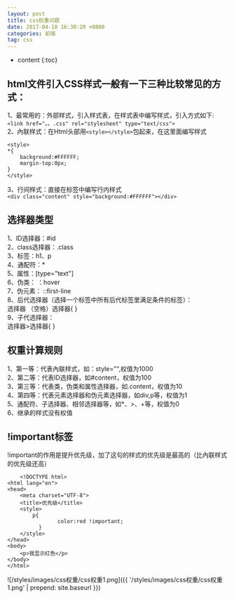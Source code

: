 ```yaml
---
layout: post
title: css权重问题
date: 2017-04-10 16:30:20 +0800
categories: 前端
tag: css
---
```


* content
{:toc}


html文件引入CSS样式一般有一下三种比较常见的方式：
------------------------
1、最常用的：外部样式，引入样式表，在样式表中编写样式，引入方式如下:<br> 
	`<link href="。。.css" rel="stylesheet" type="text/css"> ` 
<br> 
2、內联样式：在Html头部用`<style></style>`包起来，在这里面编写样式  
	
	<style>  
	*{  
		background:#FFFFFF;  
		margin-top:0px;  
	}  
	</style>

3、行间样式：直接在标签中编写行内样式  
	`<div class="content" style="background:#FFFFFF"></div>`

选择器类型
------------------------
1、ID选择器：#id<br>
2、class选择器：.class<br>
3、标签：h1、p<br>
4、通配符：*<br>
5、属性：[type="text"]<br>
6、伪类： ：hover<br>
7、伪元素：  ::first-line<br>
8、后代选择器（选择一个标签中所有后代标签里满足条件的标签）： <br>
选择器 （空格）选择器{ }<br>
9、子代选择器：<br>
选择器>选择器{  }

权重计算规则
------------------------
1、第一等：代表內联样式，如：style="",权值为1000<br>
2、第二等：代表ID选择器，如#content，权值为100<br>
3、第三等：代表类，伪类和属性选择器，如.content，权值为10<br>
4、第四等：代表元素选择器和伪元素选择器，如div,p等，权值为1<br>
5、通配符、子选择器、相邻选择器等，如*、>、+等，权值为0<br>
6、继承的样式没有权值

!important标签
------------------------
!important的作用是提升优先级，加了这句的样式的优先级是最高的（比內联样式的优先级还高）  

		<!DOCTYPE html>  
  	<html lang="en">  
  	<head>  
  		<meta charset="UTF-8">  
  		<title>优先级</title>  
  		<style>  
  			p{  
               		color:red !important;
  			  }  
  		</style> 
  	</head>  
  	<body>  
  		<p>我显示红色</p>
  	</body>  
  	</html>  

![/styles/images/css权重/css权重1.png]({{ '/styles/images/css权重/css权重1.png' | prepend: site.baseurl  }})







